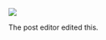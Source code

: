![](https://db-feed.s3.amazonaws.com/legacy/Screen_Shot_2018_02_08_at_6_13_12_PM-1518131626703.png)

The post editor edited this.
